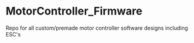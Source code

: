 # MotorController_Firmware
Repo for all custom/premade motor controller software designs including ESC's
